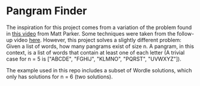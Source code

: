 # Pangram Finder
The inspiration for this project comes from a variation of the problem found in [this video](https://youtu.be/_-AfhLQfb6w?si=CCIcNl-duvjLUJ0F) from Matt Parker. Some techniques were taken from the follow-up video [here](https://youtu.be/c33AZBnRHks?si=kj6F2UpXv-fsfR5i). However, this project solves a slightly different problem: Given a list of words, how many pangrams exist of size n. A pangram, in this context, is a list of words that contain at least one of each letter (A trivial case for n = 5 is \["ABCDE", "FGHIJ", "KLMNO", "PQRST", "UVWXYZ"\]).

The example used in this repo includes a subset of Wordle solutions, which only has solutions for n = 6 (two solutions).